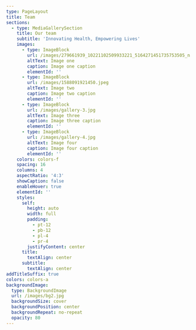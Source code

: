 ```yaml
---
type: PageLayout
title: Team
sections:
  - type: MediaGallerySection
    title: Our team
    subtitle: 'Innovating Health, Empowering Lives'
    images:
      - type: ImageBlock
        url: /images/279661939_10221102509933221_5164271451735753505_n.jpg
        altText: Image one
        caption: Image one caption
        elementId: ''
      - type: ImageBlock
        url: /images/1588091921450.jpeg
        altText: Image two
        caption: Image two caption
        elementId: ''
      - type: ImageBlock
        url: /images/gallery-3.jpg
        altText: Image three
        caption: Image three caption
        elementId: ''
      - type: ImageBlock
        url: /images/gallery-4.jpg
        altText: Image four
        caption: Image four caption
        elementId: ''
    colors: colors-f
    spacing: 16
    columns: 4
    aspectRatio: '4:3'
    showCaption: false
    enableHover: true
    elementId: ''
    styles:
      self:
        height: auto
        width: full
        padding:
          - pt-12
          - pb-12
          - pl-4
          - pr-4
        justifyContent: center
      title:
        textAlign: center
      subtitle:
        textAlign: center
addTitleSuffix: true
colors: colors-a
backgroundImage:
  type: BackgroundImage
  url: /images/bg2.jpg
  backgroundSize: cover
  backgroundPosition: center
  backgroundRepeat: no-repeat
  opacity: 80
---
```

